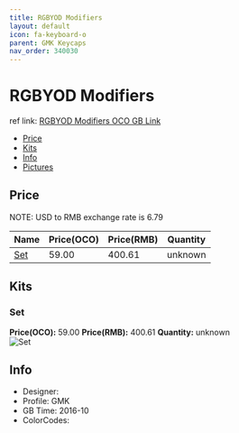 ```yaml
---
title: RGBYOD Modifiers
layout: default
icon: fa-keyboard-o
parent: GMK Keycaps
nav_order: 340030
---
```


# RGBYOD Modifiers

ref link: [RGBYOD Modifiers OCO GB Link](https://www.originativeco.com/products/rgbyod-modifiers)

* [Price](#price)
* [Kits](#kits)
* [Info](#info)
* [Pictures](#pictures)


## Price  
NOTE: USD to RMB exchange rate is 6.79

| Name          | Price(OCO)    |  Price(RMB) | Quantity |
| ------------- | ------------ |  ---------- | -------- |
|[Set](#set)|59.00|400.61|unknown|


## Kits
### Set
**Price(OCO):** 59.00    **Price(RMB):** 400.61    **Quantity:** unknown  
<img src="{{ 'assets/images/gmk-keycaps/rgbyodmodifiers/kits_pics/set.jpg' | relative_url }}" alt="Set" class="image featured">


## Info
* Designer: 
* Profile: GMK 
* GB Time: 2016-10
* ColorCodes:  
